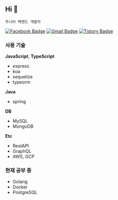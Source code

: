 ## Hi 👋

`주니어 백엔드 개발자`

[![Facebook Badge](https://img.shields.io/badge/-Facebook-1877f2?style=flat-square&logo=facebook&logoColor=white&link=https://www.facebook.com/profile.php?id=100010322945153)](https://www.facebook.com/ChoiJinwoo03/)
[![Gmail Badge](https://img.shields.io/badge/-Gmail-c14438?style=flat-square&logo=Gmail&logoColor=white&link=mailto:chlwlsdn0828@gmail.com)](mailto:chlwlsdn0828@gmail.com) 
[![Tistory Badge](https://img.shields.io/badge/-Tistory-orange?style=flat-square&link=https://wlswoo.tistory.com/)](https://wlswoo.tistory.com/)

### 사용 기술

__JavaScript__, __TypeScript__
  - express
  - koa
  - sequelize
  - typeorm

__Java__
  - spring
  
__DB__
  - MySQL
  - MongoDB
  
__Etc__
  - RestAPI
  - GraphQL
  - AWS, GCP
  
### 현재 공부 중

- Golang
- Docker
- PostgreSQL
